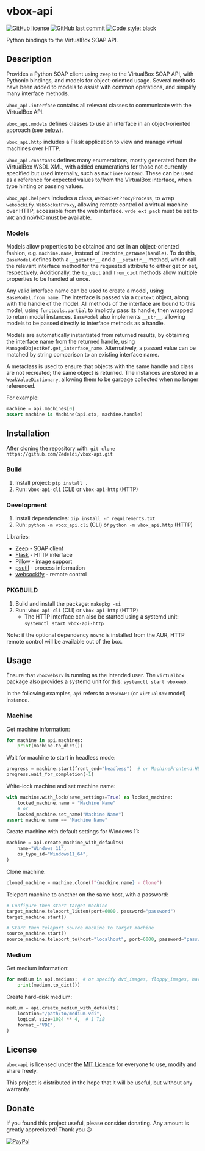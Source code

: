 # vbox-api

[![GitHub license](https://img.shields.io/github/license/Zedeldi/vbox-api?style=flat-square)](https://github.com/Zedeldi/vbox-api/blob/master/LICENSE) [![GitHub last commit](https://img.shields.io/github/last-commit/Zedeldi/vbox-api?style=flat-square)](https://github.com/Zedeldi/vbox-api/commits) [![Code style: black](https://img.shields.io/badge/code%20style-black-000000.svg?style=flat-square)](https://github.com/psf/black)

Python bindings to the VirtualBox SOAP API.

## Description

Provides a Python SOAP client using `zeep` to the VirtualBox SOAP API, with Pythonic bindings, and models for object-oriented usage.
Several methods have been added to models to assist with common operations, and simplify many interface methods.

`vbox_api.interface` contains all relevant classes to communicate with the VirtualBox API.

`vbox_api.models` defines classes to use an interface in an object-oriented approach (see [below](#models)).

`vbox_api.http` includes a Flask application to view and manage virtual machines over HTTP.

`vbox_api.constants` defines many enumerations, mostly generated from the VirtualBox WSDL XML, with added enumerations for those not currently specified but used internally, such as `MachineFrontend`.
These can be used as a reference for expected values to/from the VirtualBox interface, when type hinting or passing values.

`vbox_api.helpers` includes a class, `WebSocketProxyProcess`, to wrap `websockify.WebSocketProxy`, allowing remote control of a virtual machine over HTTP, accessible from the web interface.
`vrde_ext_pack` must be set to `VNC` and [noVNC](https://novnc.com) must be available.

### Models

Models allow properties to be obtained and set in an object-oriented fashion, e.g. `machine.name`, instead of `IMachine_getName(handle)`.
To do this, `BaseModel` defines both a `__getattr__` and a `__setattr__` method, which call the relevant interface method for the requested attribute to either get or set, respectively.
Additionally, the `to_dict` and `from_dict` methods allow multiple properties to be handled at once.

Any valid interface name can be used to create a model, using `BaseModel.from_name`.
The interface is passed via a `Context` object, along with the handle of the model.
All methods of the interface are bound to this model, using `functools.partial` to implictly pass its handle, then wrapped to return model instances.
`BaseModel` also implements `__str__`, allowing models to be passed directly to interface methods as a handle.

Models are automatically instantiated from returned results, by obtaining the interface name from the returned handle, using `ManagedObjectRef.get_interface_name`.
Alternatively, a passed value can be matched by string comparison to an existing interface name.

A metaclass is used to ensure that objects with the same handle and class are not recreated; the same object is returned.
The instances are stored in a `WeakValueDictionary`, allowing them to be garbage collected when no longer referenced.

For example:

```py
machine = api.machines[0]
assert machine is Machine(api.ctx, machine.handle)
```

## Installation

After cloning the repository with: `git clone https://github.com/Zedeldi/vbox-api.git`

### Build

1. Install project: `pip install .`
2. Run: `vbox-api-cli` (CLI) or `vbox-api-http` (HTTP)

### Development

1. Install dependencies: `pip install -r requirements.txt`
2. Run: `python -m vbox_api.cli` (CLI) or `python -m vbox_api.http` (HTTP)

Libraries:

- [Zeep](https://pypi.org/project/zeep/) - SOAP client
- [Flask](https://pypi.org/project/Flask/) - HTTP interface
- [Pillow](https://pypi.org/project/pillow/) - image support
- [psutil](https://pypi.org/project/psutil/) - process information
- [websockify](https://pypi.org/project/websockify/) - remote control

### PKGBUILD

1. Build and install the package: `makepkg -si`
2. Run: `vbox-api-cli` (CLI) or `vbox-api-http` (HTTP)
   - The HTTP interface can also be started using a systemd unit: `systemctl start vbox-api-http`

Note: if the optional dependency `novnc` is installed from the AUR, HTTP remote control will be available out of the box.

## Usage

Ensure that `vboxwebsrv` is running as the intended user.
The `virtualbox` package also provides a systemd unit for this: `systemctl start vboxweb`.

In the following examples, `api` refers to a `VBoxAPI` (or `VirtualBox` model) instance.

### Machine

Get machine information:

```py
for machine in api.machines:
    print(machine.to_dict())
```

Wait for machine to start in headless mode:

```py
progress = machine.start(front_end="headless")  # or MachineFrontend.HEADLESS
progress.wait_for_completion(-1)
```

Write-lock machine and set machine name:

```py
with machine.with_lock(save_settings=True) as locked_machine:
    locked_machine.name = "Machine Name"
    # or
    locked_machine.set_name("Machine Name")
assert machine.name == "Machine Name"
```

Create machine with default settings for Windows 11:

```py
machine = api.create_machine_with_defaults(
    name="Windows 11",
    os_type_id="Windows11_64",
)
```

Clone machine:

```py
cloned_machine = machine.clone(f"{machine.name} - Clone")
```

Teleport machine to another on the same host, with a password:

```py
# Configure then start target machine
target_machine.teleport_listen(port=6000, password="password")
target_machine.start()

# Start then teleport source machine to target machine
source_machine.start()
source_machine.teleport_to(host="localhost", port=6000, password="password")
```

### Medium

Get medium information:

```py
for medium in api.mediums:  # or specify dvd_images, floppy_images, hard_disks
    print(medium.to_dict())
```

Create hard-disk medium:

```py
medium = api.create_medium_with_defaults(
    location="/path/to/medium.vdi",
    logical_size=1024 ** 4,  # 1 TiB
    format_="VDI",
)
```

## License

`vbox-api` is licensed under the [MIT Licence](https://mit-license.org/) for everyone to use, modify and share freely.

This project is distributed in the hope that it will be useful, but without any warranty.

## Donate

If you found this project useful, please consider donating. Any amount is greatly appreciated! Thank you :smiley:

[![PayPal](https://www.paypalobjects.com/webstatic/mktg/Logo/pp-logo-150px.png)](https://paypal.me/ZackDidcott)
